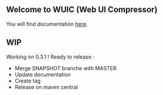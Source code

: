 ## Welcome to WUIC (Web UI Compressor) 

You will find documentation [here](http://gdrouet.github.io/wuic/).

## WIP

Working on 0.3.1 ! Ready to release :
- Merge SNAPSHOT branche with MASTER
- Update documentation
- Create tag
- Release on maven central
